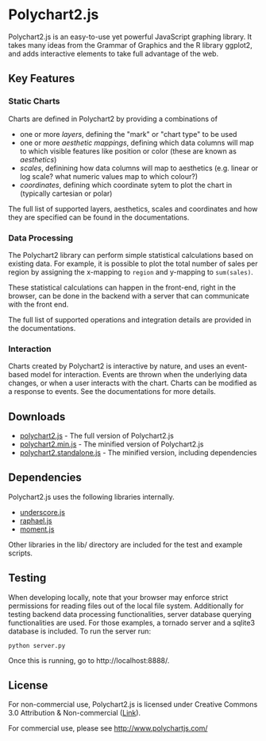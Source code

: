 Polychart2.js
=============

Polychart2.js is an easy-to-use yet powerful JavaScript graphing library. It
takes many ideas from the Grammar of Graphics and the R library ggplot2, and
adds interactive elements to take full advantage of the web.

Key Features
------------

### Static Charts

Charts are defined in Polychart2 by providing a combinations of 

* one or more _layers_, defining the "mark" or "chart type" to be used
* one or more _aesthetic mappings_, defining which data columns will map to
  which visible features like position or color (these are known as
  _aesthetics_)
* _scales_, definining how data columns will map to aesthetics (e.g. linear or 
  log scale? what numeric values map to which colour?)
* _coordinates_, defining which coordinate sytem to plot the chart in (typically
  cartesian or polar)

The full list of supported layers, aesthetics, scales and coordinates and how
they are specified can be found in the documentations.

### Data Processing

The Polychart2 library can perform simple statistical calculations based on
existing data. For example, it is possible to plot the total number of sales
per region by assigning the x-mapping to `region` and y-mapping to
`sum(sales)`.

These statistical calculations can happen in the front-end, right in the
browser, can be done in the backend with a server that can communicate with
the front end.

The full list of supported operations and integration details are provided in
the documentations.

### Interaction

Charts created by Polychart2 is interactive by nature, and uses an event-based
model for interaction. Events are thrown when the underlying data changes, or 
when a user interacts with the chart. Charts can be modified as a response to 
events. See the documentations for more details.

Downloads
---------

* [polychart2.js](https://raw.github.com/Polychart/polychart2/develop/polychart2.js) - The full version of Polychart2.js
* [polychart2.min.js](https://raw.github.com/Polychart/polychart2/develop/polychart2.min.js) - The minified version of Polychart2.js
* [polychart2.standalone.js](https://raw.github.com/Polychart/polychart2/develop/polychart2.standalone.js) - The minified version, including dependencies

Dependencies
------------

Polychart2.js uses the following libraries internally.
* [underscore.js](http://documentcloud.github.com/underscore/)
* [raphael.js](http://raphaeljs.com/)
* [moment.js](http://momentjs.com/)

Other libraries in the lib/ directory are included for the test and example
scripts.

Testing
-------
When developing locally, note that your browser may enforce strict permissions
for reading files out of the local file system. Additionally for testing
backend data processing functionalities, server database querying
functionalities are used. For those examples, a tornado server and a
sqlite3 database is included. To run the server run:


```
python server.py
```

Once this is running, go to http://localhost:8888/.

License
-------

For non-commercial use, Polychart2.js is licensed under Creative Commons 3.0
Attribution & Non-commercial ([Link](http://creativecommons.org/licenses/by-nc/3.0/)).

For commercial use, please see http://www.polychartjs.com/

